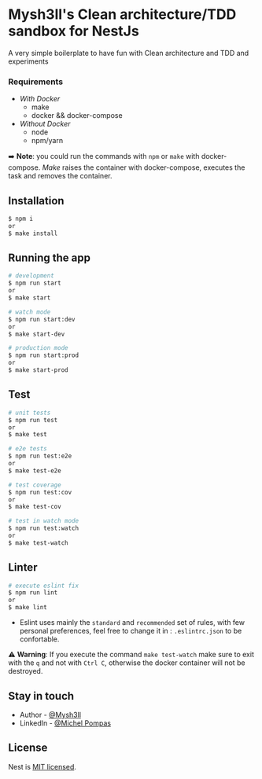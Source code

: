 # Mysh3ll's Clean architecture/TDD sandbox for NestJs

A very simple boilerplate to have fun with Clean architecture and TDD and experiments

### Requirements

- _With Docker_
    - make
    - docker && docker-compose
- _Without Docker_
    - node
    - npm/yarn

:arrow_right: **Note**: you could run the commands with `npm` or `make` with docker-compose. _Make_ raises the container with docker-compose, executes the task and removes the container.



## Installation

```bash
$ npm i
or
$ make install
```

## Running the app

```bash
# development
$ npm run start
or
$ make start

# watch mode
$ npm run start:dev
or
$ make start-dev

# production mode
$ npm run start:prod
or
$ make start-prod
```

## Test

```bash
# unit tests
$ npm run test
or
$ make test

# e2e tests
$ npm run test:e2e
or
$ make test-e2e

# test coverage
$ npm run test:cov
or
$ make test-cov

# test in watch mode
$ npm run test:watch
or
$ make test-watch
```

## Linter

```bash
# execute eslint fix
$ npm run lint
or
$ make lint
```

- Eslint uses mainly the `standard` and `recommended` set of rules, with few personal preferences, feel free to change it in : `.eslintrc.json` to be confortable.

:warning: **Warning**: If you execute the command `make test-watch` make sure to exit with the `q` and not with `Ctrl C`, otherwise the docker container will not be destroyed.

## Stay in touch

- Author - [@Mysh3ll](https://github.com/Mysh3ll/)
- LinkedIn - [@Michel Pompas](https://www.linkedin.com/in/michel-pompas)

## License

Nest is [MIT licensed](LICENSE).
